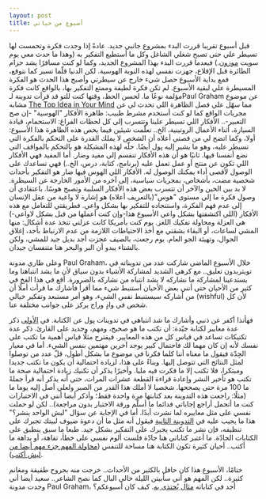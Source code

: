 ```yaml
---
layout: post
title: أسبوع من حياتي
---
```


قبل أسبوع تقريبا قررت البدء بمشروع جانبي جديد. عادةً إذا وجدت فكرة وتحمست لها تسيطر علي حتى تصبح شغلي الشاغل وكل ما أستطيع التفكير به (وهذا ما حدث معي يوم سويت [موزون](https://موزون.com).) فبعدما قررت البدء بهذا المشروع الجديد، وكما لو كنت مسافرًا يشد حزام الطائرة قبل الإقلاع، جهزت نفسي لهذه النوبة الهوسية. لكن الدنيا قلّما تسير كما نتوقع، فمع بداية الأسبوع حصل شيء خارج عن سيطرتي وأصبح هذا الحدث هو الفكرة المسيطرة علي لبقية الأسبوع. لم تكن فكرة لطيفة وممتع التفكير بها، بالواقع كانت فكرة مؤلمة نوعًا ما. لحسن الحظ، وقتها كنت للتو قد قرأت تدوينة لـPaul Graham عن موضوع مشابه [The Top Idea in Your Mind](http://www.paulgraham.com/top.html) مما سهّل علي فصل الظاهرة اللي تحدث لي عن مجريات الواقع كما لو كنت أستخدم مشرط طبيب: ظاهرة الأفكار "الهوسية" -إن صح التعبير-.. الأفكار اللي تسيطر علينا وتتسرب إلى كل لحظات الفراغ: الاستحمام، قيادة السيارة، أثناء الأعمال الروتينية، الخ.. تعلّمت شيئين فيما يخص هذه الظاهرة هذا الأسبوع: أولا، وكما اتضح لي من قصتي أعلاه أن الشخص لا يملك القدرة على التحكم بالفكرة التي تسيطر عليه، وهو ما يشير إليه پول أيضًا. حلّه لهذه المشكلة هو بالتحكم بالمواقف التي نضع أنفسنا فيها. ثانيًا هو أن هذه الأفكار تنقسم إلى مفيد وضار. أما المفيد فهي الأفكار اللي تكون عن منتج أو عمل تعمل عليه (برنامج، كتابة، درس، الخ..) فهي تساعدك على الوصول لأقصى أداء يمكنك الوصول له. الأفكار اللي الهوس فيها ضار هو التفكير بأحداث شخصية مضت، بأشخاص، بمجريات سياسية، إلى آخره من الأمور الخارجة عن السيطرة. لا بد بين الحين والآخر أن تتسرب بعض هذه الأفكار السلبية وتصبح هوسًا. باعتقادي أن وصول فكرة ما إلى مستوى "هوس"(بالتعريف أعلاه) هو إشارة لا واعية من عقل الإنسان إلى عدم فهم الفكرة، واستنجاده للتفكير بها بشكل واعي. فطريقتي للتعامل مع هذه الأفكار (اللي اكتشفتها بشكل واعي الأسبوع هذا-وإن كنت أعملها من قبل بشكل لاواعي-) هي العزلة ومحاولة تفكيك اللغز. يوم كنت بأمريكا كانت عزلتي تتخذ عدة أشكال: منها المشي لساعات، أو البقاء بشقتي مع أخذ الاحتياطات اللازمة من عدم الارتباط بأحد، إغلاق الجوال، وتهيئة الجو العام. يوم رجعت، بالصيف عجزت أجد بديل جيد للمشي، ولكن بالشتاء يبدو أن البر والبحر هنا متنفسان جيدان. 

وعلى طاري مدونة Paul Graham، خلال الأسبوع الماضي شاركت عدد من تدويناته في تويتربدون تعليق.. مع كرهي الشديد لمشاركة الأشياء بدون سياق لأن ما يشد انتباهنا وما يستدعينا لمشاركة ما نشاركه لا يشد انتباه من نشاركه بالضرورة. أقع في هذا الفخ في كثير من الأحيان حتى أنني بعض الأحيان أستنبط شيء مما أقرأ فأشارك ما قرأت أملًا أن من أشاركه سيستنبط نفس الشيء، وهو أمر مستبعد وتفكير خيالي (wishful) لأن كل شخص في وادٍ وراح يركز على جوانب مختلفة عنا.

فهأنذا أكفر عن ذنبي وأشارك ما شد انتباهي في تدوينات پول عن الكتابة. في [الأولى](http://www.paulgraham.com/useful.html) ذكر عدة معايير لكتابة جيّدة: أن تكتب ما هو صحيح، ومهم، وجديد على القارئ. ذكر عدة تكنيكات تساعد في قياس كل من هذه المعايير. فيقترح مثلًا قياس أهمية ما تكتب على نفسك لأنه إن كان مهما لك فاحتمال كبير يوجد آخرين مهتمين بنفس الشيء. أما في معيار الجِدّة فيقول ما معناه أننا كلما فكرنا في موضوع ما بشكل أطول، قلّ عدد من توصلوا لمثل النتائج التي تتوصل إليها. وبناءً على هذا، لزيادة احتمالية أن يكون ما تكتب جديدا ومبتكرا، فلا تكتب إلا ما فكرت فيه مليا. وأخيرًا يذكر أن تكنيك زيادة احتمالية صحة ما تكتب هو تأخير النشر وإعادة قراءة القطعة عشرات المرات، حتى أنه يذكر أنه قرأ جملةً ما 100 مرة حتى يصححها. شخصيا لا أملك هذا القدر من الصبر ولعلي أصل إليه يوما ما (مثلًا: راجعت هذه التدوينة بعد كتابتها مرة واحدة فقط؛ وأذكر أيضا أنني في الاختبارات كنت ما أتحمل أراجع إجاباتي فدائما ما أسلّم ورقة الاختبار بدون مراجعة).. لكن لو حملت نفسي على مثل معاييره لما نشرت أبدًا. أما في الإجابة عن سؤال "ليش الواحد ينشر؟" هذا ما يجيب عليه في [التدوينة الثانية](http://www.paulgraham.com/essay.html) فيقول أنه مثل ما أن دعوة ضيوف لبيتك تجبرك على تنظيفه، فإن نشر ما تكتب يجبرك على التفكير بشكل جيد. طبعا ما سبق ينطبق على الكتابات الجادّة. ما أعتبر كتاباتي هنا جادّة فلست ألوم نفسي على خطأ، تفاهة، أو بداهة ما أكتب.. أحيان كثيرة تكون الكتابة هنا مساحة للتنفس ([محاولة الفهم جزء مهم أيضا من ليش أكتب](https://althukairm.github.io/2020/01/07/arewealoneintheuniverse.html)).

ختامًا، الأسبوع هذا كان حافل بالكثير من الأحداث.. خرجت منه بجروح طفيفة ومغانم كثيرة.. لكن المهم هو أني سأبيتن الليلة خالي البال كما نصح الشاعر.. سعيد أيضا أني وجدت مدونة Paul Graham، أجد في كتاباته [مثال يُحتذى به](https://althukairm.github.io/2020/02/21/nurturingideas.html). كيف كان أسبوعكم؟